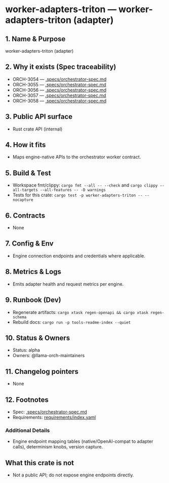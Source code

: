 # worker-adapters-triton — worker-adapters-triton (adapter)

## 1. Name & Purpose

worker-adapters-triton (adapter)

## 2. Why it exists (Spec traceability)

- ORCH-3054 — [.specs/orchestrator-spec.md](../../.specs/orchestrator-spec.md#orch-3054)
- ORCH-3055 — [.specs/orchestrator-spec.md](../../.specs/orchestrator-spec.md#orch-3055)
- ORCH-3056 — [.specs/orchestrator-spec.md](../../.specs/orchestrator-spec.md#orch-3056)
- ORCH-3057 — [.specs/orchestrator-spec.md](../../.specs/orchestrator-spec.md#orch-3057)
- ORCH-3058 — [.specs/orchestrator-spec.md](../../.specs/orchestrator-spec.md#orch-3058)

## 3. Public API surface

- Rust crate API (internal)

## 4. How it fits

- Maps engine-native APIs to the orchestrator worker contract.

## 5. Build & Test

- Workspace fmt/clippy: `cargo fmt --all -- --check` and `cargo clippy --all-targets --all-features
-- -D warnings`
- Tests for this crate: `cargo test -p worker-adapters-triton -- --nocapture`

## 6. Contracts

- None

## 7. Config & Env

- Engine connection endpoints and credentials where applicable.

## 8. Metrics & Logs

- Emits adapter health and request metrics per engine.

## 9. Runbook (Dev)

- Regenerate artifacts: `cargo xtask regen-openapi && cargo xtask regen-schema`
- Rebuild docs: `cargo run -p tools-readme-index --quiet`

## 10. Status & Owners

- Status: alpha
- Owners: @llama-orch-maintainers

## 11. Changelog pointers

- None

## 12. Footnotes

- Spec: [.specs/orchestrator-spec.md](../../.specs/orchestrator-spec.md)
- Requirements: [requirements/index.yaml](../../requirements/index.yaml)

### Additional Details

- Engine endpoint mapping tables (native/OpenAI-compat to adapter calls), determinism knobs,
version capture.

## What this crate is not

- Not a public API; do not expose engine endpoints directly.
